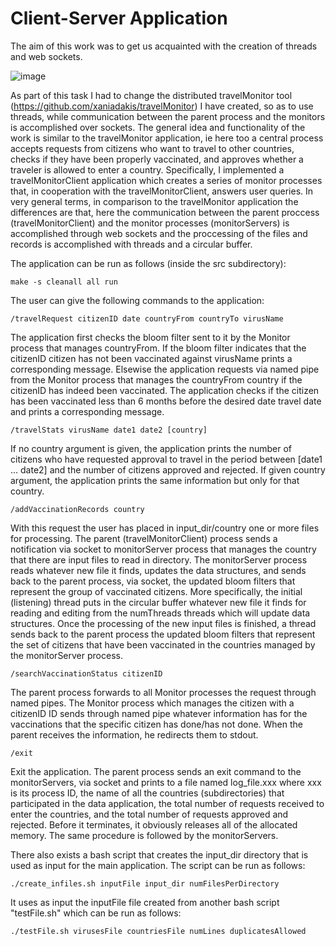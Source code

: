 # Client-Server Application
The aim of this work was to get us acquainted with the creation of threads and web sockets.

![image](https://user-images.githubusercontent.com/75081526/121636773-1701e180-ca91-11eb-8a5a-779287f3a513.png)

As part of this task I had to change the distributed travelMonitor tool (https://github.com/xaniadakis/travelMonitor) I have created, so as to use threads, while communication between the parent process and the monitors is accomplished over sockets. The general idea and functionality of the work is similar
to the travelMonitor application, ie here too a central process accepts requests from citizens who
want to travel to other countries, checks if they have been properly vaccinated, and 
approves whether a traveler is allowed to enter a country. Specifically, I implemented a 
travelMonitorClient application which creates a series of monitor processes that, in cooperation with the
travelMonitorClient, answers user queries. In very general terms, in comparison to the travelMonitor application the differences are that, here the communication between the parent proccess (travelMonitorClient) and the monitor processes (monitorServers) is accomplished through web sockets and the proccessing of the files and records is accomplished with threads and a circular buffer. 

The application can be run as follows (inside the src subdirectory):

    make -s cleanall all run

The user can give the following commands to the application:

    /travelRequest citizenID date countryFrom countryTo virusName

The application first checks the bloom filter sent to it by the Monitor process that manages countryFrom. If the bloom filter indicates that the citizenID citizen has not been vaccinated against virusName prints a corresponding message. Elsewise the application requests via named pipe from the Monitor process that manages the countryFrom country if the citizenID has indeed been vaccinated. The application checks if the citizen has been vaccinated less than 6 months before the desired date travel date and prints a corresponding message.

    /travelStats virusName date1 date2 [country]

If no country argument is given, the application prints the number of citizens who have requested approval to travel in the period between [date1 ... date2] and the number of citizens approved and rejected. If given country argument, the application prints the same information but only for that country.

    /addVaccinationRecords country

With this request the user has placed in input_dir/country one or more files for
processing. The parent (travelMonitorClient) process sends a notification via socket to
monitorServer process that manages the country that there are input files to read in
directory. The monitorServer process reads whatever new file it finds, updates the data structures, and
sends back to the parent process, via socket, the updated bloom filters that represent the
group of vaccinated citizens. More specifically, the initial (listening) thread puts in the circular
buffer whatever new file it finds for reading and editing from the numThreads threads which will
update data structures. Once the processing of the new input files is finished, a thread
sends back to the parent process the updated bloom filters that represent the set of citizens that
have been vaccinated in the countries managed by the monitorServer process.

    /searchVaccinationStatus citizenID

The parent process forwards to all Monitor processes the request through named pipes. The Monitor process which manages the citizen with a citizenID ID sends through named pipe whatever information has for the vaccinations that the specific citizen has done/has not done. When the parent receives the information, he redirects them to stdout.

    /exit

Exit the application. The parent process sends an exit command to the monitorServers, via socket and prints to a file named log_file.xxx
where xxx is its process ID, the name of all the countries (subdirectories) that participated in the
data application, the total number of requests received to enter the countries, and the total
number of requests approved and rejected. Before it terminates, it obviously releases all of the allocated memory. 
The same procedure is followed by the monitorServers.

There also exists a bash script that creates the input_dir directory that is used as input for the main application. The script can be run as follows:

    ./create_infiles.sh inputFile input_dir numFilesPerDirectory

It uses as input the inputFile file created from another bash script "testFile.sh" which can be run as follows:

    ./testFile.sh virusesFile countriesFile numLines duplicatesAllowed 
